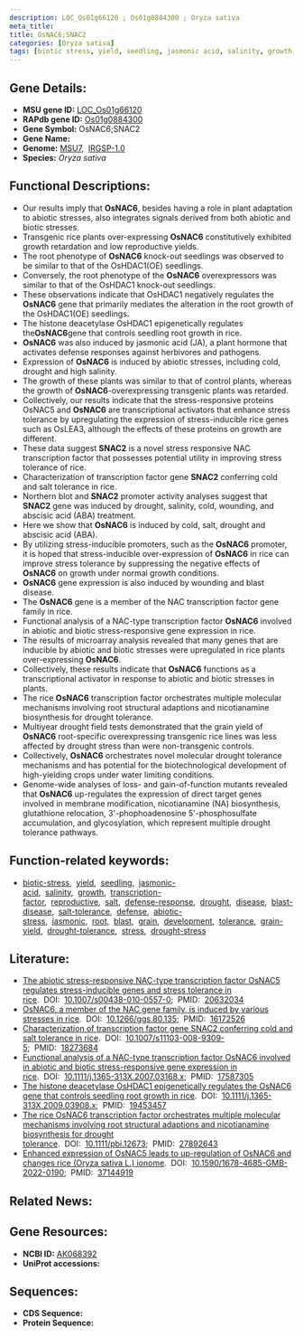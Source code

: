 ```yaml
---
description: LOC_Os01g66120 ; Os01g0884300 ; Oryza sativa
meta_title:
title: OsNAC6;SNAC2
categories: [Oryza sativa]
tags: [biotic stress, yield, seedling, jasmonic acid, salinity, growth, transcription factor, reproductive, salt, defense response, drought, disease, blast disease, salt tolerance, defense, abiotic stress, jasmonic, root, blast, grain, development, tolerance, grain yield, drought tolerance, stress, drought stress, drought stress ]
---
```


## Gene Details:
- **MSU gene ID:** [LOC_Os01g66120](http://rice.uga.edu/cgi-bin/ORF_infopage.cgi?orf=LOC_Os01g66120)  
- **RAPdb gene ID:** [Os01g0884300](https://rapdb.dna.affrc.go.jp/locus/?name=Os01g0884300)  
- **Gene Symbol:** OsNAC6;SNAC2
- **Gene Name:**
- **Genome:**  [MSU7](http://rice.uga.edu/),&nbsp;&nbsp;[IRGSP-1.0](https://rapdb.dna.affrc.go.jp/download/irgsp1.html)
- **Species:** *Oryza sativa*

## Functional Descriptions:
   - Our results imply that **OsNAC6**, besides having a role in plant adaptation to abiotic stresses, also integrates signals derived from both abiotic and biotic stresses.
   - Transgenic rice plants over-expressing **OsNAC6** constitutively exhibited growth retardation and low reproductive yields.
   - The root phenotype of **OsNAC6** knock-out seedlings was observed to be similar to that of the OsHDAC1(OE) seedlings.
   - Conversely, the root phenotype of the **OsNAC6** overexpressors was similar to that of the OsHDAC1 knock-out seedlings.
   - These observations indicate that OsHDAC1 negatively regulates the **OsNAC6** gene that primarily mediates the alteration in the root growth of the OsHDAC1(OE) seedlings.
   - The histone deacetylase OsHDAC1 epigenetically regulates the**OsNAC6**gene that controls seedling root growth in rice.
   - **OsNAC6** was also induced by jasmonic acid (JA), a plant hormone that activates defense responses against herbivores and pathogens.
   - Expression of **OsNAC6** is induced by abiotic stresses, including cold, drought and high salinity.
   - The growth of these plants was similar to that of control plants, whereas the growth of **OsNAC6**-overexpressing transgenic plants was retarded.
   - Collectively, our results indicate that the stress-responsive proteins OsNAC5 and **OsNAC6** are transcriptional activators that enhance stress tolerance by upregulating the expression of stress-inducible rice genes such as OsLEA3, although the effects of these proteins on growth are different.
   - These data suggest **SNAC2** is a novel stress responsive NAC transcription factor that possesses potential utility in improving stress tolerance of rice.
   - Characterization of transcription factor gene **SNAC2** conferring cold and salt tolerance in rice.
   - Northern blot and **SNAC2** promoter activity analyses suggest that **SNAC2** gene was induced by drought, salinity, cold, wounding, and abscisic acid (ABA) treatment.
   - Here we show that **OsNAC6** is induced by cold, salt, drought and abscisic acid (ABA).
   - By utilizing stress-inducible promoters, such as the **OsNAC6** promoter, it is hoped that stress-inducible over-expression of **OsNAC6** in rice can improve stress tolerance by suppressing the negative effects of **OsNAC6** on growth under normal growth conditions.
   - **OsNAC6** gene expression is also induced by wounding and blast disease.
   - The **OsNAC6** gene is a member of the NAC transcription factor gene family in rice.
   - Functional analysis of a NAC-type transcription factor **OsNAC6** involved in abiotic and biotic stress-responsive gene expression in rice.
   - The results of microarray analysis revealed that many genes that are inducible by abiotic and biotic stresses were upregulated in rice plants over-expressing **OsNAC6**.
   - Collectively, these results indicate that **OsNAC6** functions as a transcriptional activator in response to abiotic and biotic stresses in plants.
   - The rice **OsNAC6** transcription factor orchestrates multiple molecular mechanisms involving root structural adaptions and nicotianamine biosynthesis for drought tolerance.
   - Multiyear drought field tests demonstrated that the grain yield of **OsNAC6** root-specific overexpressing transgenic rice lines was less affected by drought stress than were non-transgenic controls.
   - Collectively, **OsNAC6** orchestrates novel molecular drought tolerance mechanisms and has potential for the biotechnological development of high-yielding crops under water limiting conditions.
   - Genome-wide analyses of loss- and gain-of-function mutants revealed that **OsNAC6** up-regulates the expression of direct target genes involved in membrane modification, nicotianamine (NA) biosynthesis, glutathione relocation, 3'-phophoadenosine 5'-phosphosulfate accumulation, and glycosylation, which represent multiple drought tolerance pathways.

## Function-related keywords:
   - [biotic-stress](/tags/biotic-stress/),&nbsp;&nbsp;[yield](/tags/yield/),&nbsp;&nbsp;[seedling](/tags/seedling/),&nbsp;&nbsp;[jasmonic-acid](/tags/jasmonic-acid/),&nbsp;&nbsp;[salinity](/tags/salinity/),&nbsp;&nbsp;[growth](/tags/growth/),&nbsp;&nbsp;[transcription-factor](/tags/transcription-factor/),&nbsp;&nbsp;[reproductive](/tags/reproductive/),&nbsp;&nbsp;[salt](/tags/salt/),&nbsp;&nbsp;[defense-response](/tags/defense-response/),&nbsp;&nbsp;[drought](/tags/drought/),&nbsp;&nbsp;[disease](/tags/disease/),&nbsp;&nbsp;[blast-disease](/tags/blast-disease/),&nbsp;&nbsp;[salt-tolerance](/tags/salt-tolerance/),&nbsp;&nbsp;[defense](/tags/defense/),&nbsp;&nbsp;[abiotic-stress](/tags/abiotic-stress/),&nbsp;&nbsp;[jasmonic](/tags/jasmonic/),&nbsp;&nbsp;[root](/tags/root/),&nbsp;&nbsp;[blast](/tags/blast/),&nbsp;&nbsp;[grain](/tags/grain/),&nbsp;&nbsp;[development](/tags/development/),&nbsp;&nbsp;[tolerance](/tags/tolerance/),&nbsp;&nbsp;[grain-yield](/tags/grain-yield/),&nbsp;&nbsp;[drought-tolerance](/tags/drought-tolerance/),&nbsp;&nbsp;[stress](/tags/stress/),&nbsp;&nbsp;[drought-stress](/tags/drought-stress/)

## Literature:
   - [The abiotic stress-responsive NAC-type transcription factor OsNAC5 regulates stress-inducible genes and stress tolerance in rice](https://www.doi.org/10.1007/s00438-010-0557-0).&nbsp;&nbsp;DOI:&nbsp;&nbsp;[10.1007/s00438-010-0557-0](https://www.doi.org/10.1007/s00438-010-0557-0);&nbsp;&nbsp;PMID:&nbsp;&nbsp;[20632034](https://pubmed.ncbi.nlm.nih.gov/20632034/)
   - [OsNAC6, a member of the NAC gene family, is induced by various stresses in rice](https://www.doi.org/10.1266/ggs.80.135).&nbsp;&nbsp;DOI:&nbsp;&nbsp;[10.1266/ggs.80.135](https://www.doi.org/10.1266/ggs.80.135);&nbsp;&nbsp;PMID:&nbsp;&nbsp;[16172526](https://pubmed.ncbi.nlm.nih.gov/16172526/)
   - [Characterization of transcription factor gene SNAC2 conferring cold and salt tolerance in rice](https://www.doi.org/10.1007/s11103-008-9309-5).&nbsp;&nbsp;DOI:&nbsp;&nbsp;[10.1007/s11103-008-9309-5](https://www.doi.org/10.1007/s11103-008-9309-5);&nbsp;&nbsp;PMID:&nbsp;&nbsp;[18273684](https://pubmed.ncbi.nlm.nih.gov/18273684/)
   - [Functional analysis of a NAC-type transcription factor OsNAC6 involved in abiotic and biotic stress-responsive gene expression in rice](https://www.doi.org/10.1111/j.1365-313X.2007.03168.x).&nbsp;&nbsp;DOI:&nbsp;&nbsp;[10.1111/j.1365-313X.2007.03168.x](https://www.doi.org/10.1111/j.1365-313X.2007.03168.x);&nbsp;&nbsp;PMID:&nbsp;&nbsp;[17587305](https://pubmed.ncbi.nlm.nih.gov/17587305/)
   - [The histone deacetylase OsHDAC1 epigenetically regulates the OsNAC6 gene that controls seedling root growth in rice](https://www.doi.org/10.1111/j.1365-313X.2009.03908.x).&nbsp;&nbsp;DOI:&nbsp;&nbsp;[10.1111/j.1365-313X.2009.03908.x](https://www.doi.org/10.1111/j.1365-313X.2009.03908.x);&nbsp;&nbsp;PMID:&nbsp;&nbsp;[19453457](https://pubmed.ncbi.nlm.nih.gov/19453457/)
   - [The rice OsNAC6 transcription factor orchestrates multiple molecular mechanisms involving root structural adaptions and nicotianamine biosynthesis for drought tolerance](https://www.doi.org/10.1111/pbi.12673).&nbsp;&nbsp;DOI:&nbsp;&nbsp;[10.1111/pbi.12673](https://www.doi.org/10.1111/pbi.12673);&nbsp;&nbsp;PMID:&nbsp;&nbsp;[27892643](https://pubmed.ncbi.nlm.nih.gov/27892643/)
   - [Enhanced expression of OsNAC5 leads to up-regulation of OsNAC6 and changes rice (Oryza sativa L.) ionome](https://www.doi.org/10.1590/1678-4685-GMB-2022-0190).&nbsp;&nbsp;DOI:&nbsp;&nbsp;[10.1590/1678-4685-GMB-2022-0190](https://www.doi.org/10.1590/1678-4685-GMB-2022-0190);&nbsp;&nbsp;PMID:&nbsp;&nbsp;[37144919](https://pubmed.ncbi.nlm.nih.gov/37144919/)

## Related News:

## Gene Resources:
- **NCBI ID:**  [AK068392](http://www.ncbi.nlm.nih.gov/nuccore/AK068392)
- **UniProt accessions:** [](https://www.uniprot.org/uniprotkb//entry)

## Sequences:
- **CDS Sequence:**
- **Protein Sequence:**

